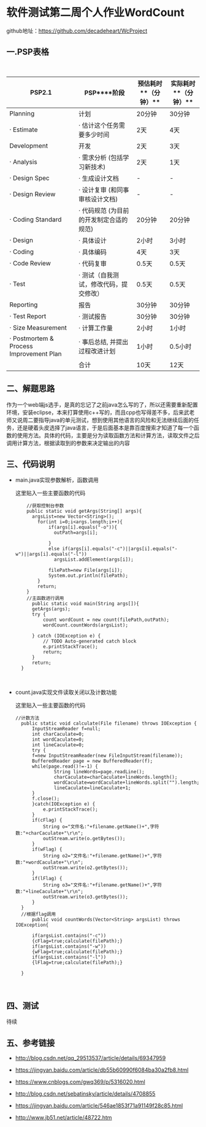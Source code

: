 # 软件测试第二周个人作业WordCount

github地址：https://github.com/decadeheart/WcProject

## **一.PSP表格**

 

| **PSP2.1**                              | **PSP****阶段**          | **预估耗时****（分钟）** | **实际耗时****（分钟）** |
| --------------------------------------- | ---------------------- | ---------------- | ---------------- |
| Planning                                | 计划                     | 20分钟             | 30分钟             |
| · Estimate                              | · 估计这个任务需要多少时间         | 2天               | 4天               |
| Development                             | 开发                     | 2天               | 3天               |
| · Analysis                              | · 需求分析 (包括学习新技术)       | 2天               | 1天               |
| · Design Spec                           | · 生成设计文档               | -                | -                |
| · Design Review                         | · 设计复审 (和同事审核设计文档)     | -                | -                |
| · Coding Standard                       | · 代码规范 (为目前的开发制定合适的规范) | 20分钟             | 20分钟             |
| · Design                                | · 具体设计                 | 2小时              | 3小时              |
| · Coding                                | · 具体编码                 | 4天               | 3天               |
| · Code Review                           | · 代码复审                 | 0.5天             | 0.5天             |
| · Test                                  | · 测试（自我测试，修改代码，提交修改）   | 0.5天             | 0.5天             |
| Reporting                               | 报告                     | 30分钟             | 30分钟             |
| · Test Report                           | · 测试报告                 | 30分钟             | 30分钟             |
| · Size Measurement                      | · 计算工作量                | 2小时              | 1小时              |
| · Postmortem & Process Improvement Plan | · 事后总结, 并提出过程改进计划      | 1小时              | 0.5小时            |
|                                         | 合计                     | 10天              | 12天              |

## 二、解题思路

作为一个web端js选手，是真的忘记了之前java怎么写的了，所以还需要重新配置环境，安装eclipse，本来打算使用c++写的，而且cpp也写得差不多，后来武老师又说周二要指导java的单元测试，想到使用其他语言的风险和无法继续后面的任务，还是硬着头皮选择了java语言，于是后面基本是靠百度搜索才知道了每一个函数的使用方法。具体的代码，主要是分为读取函数方法和计算方法，读取文件之后调用计算方法，根据读取到的参数来决定输出的内容

## 三、代码说明

- main.java实现参数解析，函数调用

  这里贴入一些主要函数的代码

  ```
      //获取控制台参数
      public static void getArgs(String[] args){
      	argsList=new Vector<String>();
          for(int i=0;i<args.length;i++){
              if(args[i].equals("-o")){
              	outPath=args[i];

              }
              else if(args[i].equals("-c")||args[i].equals("-w")||args[i].equals("-l"))
              	argsList.addElement(args[i]);
              
              filePath=new File(args[i]);
              System.out.println(filePath);
          }
          return;
      }
      //主函数进行调用
      	public static void main(String args[]){
  		getArgs(args);
  		try {
  			count wordCount = new count(filePath,outPath);
  			wordCount.countWords(argsList);
  			
  		} catch (IOException e) {
  			// TODO Auto-generated catch block
  			e.printStackTrace();
  			return;
  		}
  		return;	
  	}
  ```

  ​

- count.java实现文件读取关闭以及计数功能

  这里贴入一些主要函数的代码

  ```
  //计数方法
  	public static void calculate(File filename) throws IOException {
  		InputStreamReader f=null;
  		int charCaculate=0;
  		int wordCaculate=0;
  		int lineCaculate=0;
  		try {
  		f=new InputStreamReader(new FileInputStream(filename));
  		BufferedReader page = new BufferedReader(f);
  		while(page.read()!=-1) {
  				String lineWords=page.readLine();
  				charCaculate=charCaculate+lineWords.length();
  				wordCaculate=wordCaculate+lineWords.split("").length;
  				lineCaculate=lineCaculate+1;
  		} 
  		f.close();
  		}catch(IOException e) {
  			e.printStackTrace();
  		}
  		if(cFlag) {
  			String o="文件名:"+filename.getName()+",字符数:"+charCaculate+"\r\n";
  			outStream.write(o.getBytes());
  		}
  		if(wFlag) {
  			String o2="文件名:"+filename.getName()+",字符数:"+wordCaculate+"\r\n";
  			outStream.write(o2.getBytes());
  		}
  		if(lFlag) {
  			String o3="文件名:"+filename.getName()+",字符数:"+lineCaculate+"\r\n";
  			outStream.write(o3.getBytes());
  		}
  	}
  	//根据flag调用
  		public void countWords(Vector<String> argsList) throws IOException{
  		
  		if(argsList.contains("-c"))
  		{cFlag=true;calculate(filePath);}
  		if(argsList.contains("-w"))
  		{wFlag=true;calculate(filePath);}
  		if(argsList.contains("-l"))
  		{lFlag=true;calculate(filePath);}
  		
  	}
  ```

  ​

## 四、测试

待续

## 五、参考链接

+ http://blog.csdn.net/qq_29513537/article/details/69347959

+ https://jingyan.baidu.com/article/db55b60990f6084ba30a2fb8.html

+ https://www.cnblogs.com/gwq369/p/5316020.html

+ http://blog.csdn.net/sebatinsky/article/details/4708855

+ https://jingyan.baidu.com/article/546ae1853f71a91149f28c85.html

+ http://www.jb51.net/article/48722.htm

  ​
